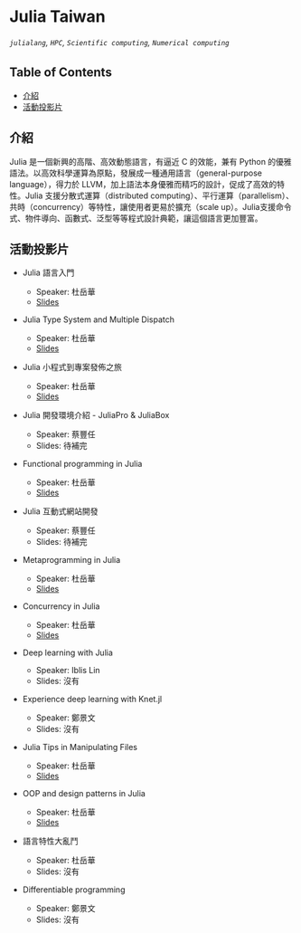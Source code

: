 # Julia Taiwan

###### `julialang`, `HPC`, `Scientific computing`, `Numerical computing`

## Table of Contents
- [介紹](#介紹)
- [活動投影片](#活動投影片)


## 介紹
Julia 是一個新興的高階、高效動態語言，有逼近 C 的效能，兼有 Python 的優雅語法。以高效科學運算為原點，發展成一種通用語言（general-purpose language），得力於 LLVM，加上語法本身優雅而精巧的設計，促成了高效的特性。Julia 支援分散式運算（distributed computing）、平行運算（parallelism）、共時（concurrency）等特性，讓使用者更易於擴充（scale up）。Julia支援命令式、物件導向、函數式、泛型等等程式設計典範，讓這個語言更加豐富。


## 活動投影片
- Julia 語言入門
    - Speaker: 杜岳華
    - [Slides](https://www.slideshare.net/ssuserd6984b/20161209julia-taiwan-first-meetupjulia)

- Julia Type System and Multiple Dispatch
    - Speaker: 杜岳華
    - [Slides](https://www.slideshare.net/ssuserd6984b/20170113-julias-type-system-and-multiple-dispatch)

- Julia 小程式到專案發佈之旅
    - Speaker: 杜岳華
    - [Slides](https://www.slideshare.net/ssuserd6984b/20170217-julia)

- Julia 開發環境介紹 - JuliaPro & JuliaBox
    - Speaker: 蔡豐任
    - Slides: 待補完

- Functional programming in Julia
    - Speaker: 杜岳華
    - [Slides](https://www.slideshare.net/ssuserd6984b/20170317-functional-programming-in-julia)

- Julia 互動式網站開發
    - Speaker: 蔡豐任
    - Slides: 待補完

- Metaprogramming in Julia
    - Speaker: 杜岳華
    - [Slides](https://www.slideshare.net/ssuserd6984b/201705-metaprogramming-in-julia)

- Concurrency in Julia
    - Speaker: 杜岳華
    - [Slides](https://www.slideshare.net/ssuserd6984b/20170714-concurrency-in-julia)

- Deep learning with Julia
    - Speaker: Iblis Lin
    - Slides: 沒有

- Experience deep learning with Knet.jl
    - Speaker: 鄭景文
    - Slides: 沒有

- Julia Tips in Manipulating Files
    - Speaker: 杜岳華
    - [Slides](https://www.slideshare.net/ssuserd6984b/20171014-tips-for-manipulating-filesystem-in-julia)

- OOP and design patterns in Julia
    - Speaker: 杜岳華
    - [Slides](https://www.slideshare.net/ssuserd6984b/20171117-oop-and-design-patterns-in-julia)

- 語言特性大亂鬥
    - Speaker: 杜岳華
    - Slides: 沒有

- Differentiable programming
    - Speaker: 鄭景文
    - Slides: 沒有
